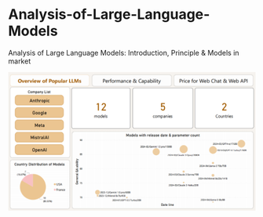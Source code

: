 # Analysis-of-Large-Language-Models
Analysis of Large Language Models: Introduction, Principle &amp; Models in market


![Image Alt Text](pics/overview.png)
